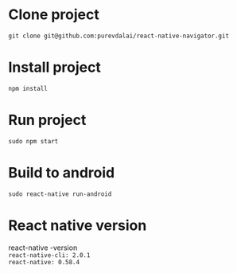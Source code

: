 # Clone project
`git clone git@github.com:purevdalai/react-native-navigator.git`

# Install project
`npm install`

# Run project
`sudo npm start`

# Build to android
`sudo react-native run-android`

# React native version
react-native -version <br>
`react-native-cli: 2.0.1` <br>
`react-native: 0.58.4`